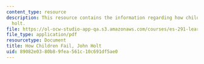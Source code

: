 ```yaml
---
content_type: resource
description: This resource contains the information regarding how children fail, john
  holt.
file: https://ol-ocw-studio-app-qa.s3.amazonaws.com/courses/es-291-learning-seminar-experiments-in-education-spring-2003/89082e0380b89fea561c10c691df5ae0_MITES_291S03_1b_holt.pdf
file_type: application/pdf
resourcetype: Document
title: How Children Fail, John Holt
uid: 89082e03-80b8-9fea-561c-10c691df5ae0
---
```

